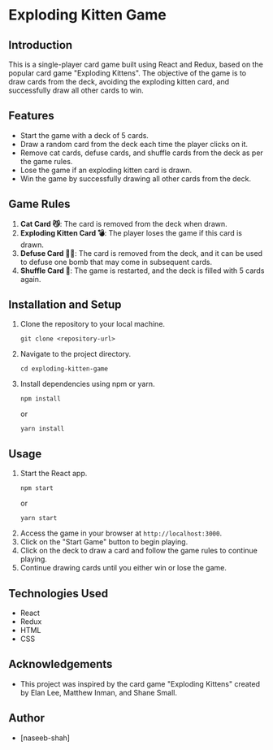 
# Exploding Kitten Game

## Introduction
This is a single-player card game built using React and Redux, based on the popular card game "Exploding Kittens". The objective of the game is to draw cards from the deck, avoiding the exploding kitten card, and successfully draw all other cards to win.

## Features
- Start the game with a deck of 5 cards.
- Draw a random card from the deck each time the player clicks on it.
- Remove cat cards, defuse cards, and shuffle cards from the deck as per the game rules.
- Lose the game if an exploding kitten card is drawn.
- Win the game by successfully drawing all other cards from the deck.

## Game Rules
1. **Cat Card 😼**: The card is removed from the deck when drawn.
2. **Exploding Kitten Card 💣**: The player loses the game if this card is drawn.
3. **Defuse Card 🙅‍♂️**: The card is removed from the deck, and it can be used to defuse one bomb that may come in subsequent cards.
4. **Shuffle Card 🔀**: The game is restarted, and the deck is filled with 5 cards again.

## Installation and Setup
1. Clone the repository to your local machine.
   ```
   git clone <repository-url>
   ```
2. Navigate to the project directory.
   ```
   cd exploding-kitten-game
   ```
3. Install dependencies using npm or yarn.
   ```
   npm install
   ```
   or
   ```
   yarn install
   ```

## Usage
1. Start the React app.
   ```
   npm start
   ```
   or
   ```
   yarn start
   ```
2. Access the game in your browser at `http://localhost:3000`.
3. Click on the "Start Game" button to begin playing.
4. Click on the deck to draw a card and follow the game rules to continue playing.
5. Continue drawing cards until you either win or lose the game.

## Technologies Used
- React
- Redux
- HTML
- CSS

## Acknowledgements
- This project was inspired by the card game "Exploding Kittens" created by Elan Lee, Matthew Inman, and Shane Small.

## Author
- [naseeb-shah]


